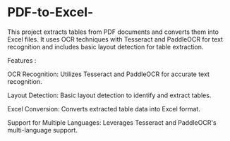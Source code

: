 # PDF-to-Excel-
This project extracts tables from PDF documents and converts them into Excel files. It uses OCR techniques with Tesseract and PaddleOCR for text recognition and includes basic layout detection for table extraction.

Features :

OCR Recognition: Utilizes Tesseract and PaddleOCR for accurate text recognition.

Layout Detection: Basic layout detection to identify and extract tables.

Excel Conversion: Converts extracted table data into Excel format.

Support for Multiple Languages: Leverages Tesseract and PaddleOCR's multi-language support.
